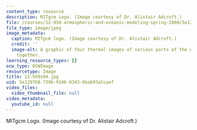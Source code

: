 ```yaml
---
content_type: resource
description: MITgcm Logo. (Image courtesy of Dr. Alistair Adcroft.)
file: /courses/12-950-atmospheric-and-oceanic-modeling-spring-2004/5e1297687396910603436bab93a5caef_12-950s04.jpg
file_type: image/jpeg
image_metadata:
  caption: MITgcm logo. (Image courtesy of Dr. Alistair Adcroft.)
  credit: ''
  image-alt: A graphic of four thermal images of various parts of the world composited
    together.
learning_resource_types: []
ocw_type: OCWImage
resourcetype: Image
title: 12-950s04.jpg
uid: 5e129768-7396-9106-0343-6bab93a5caef
video_files:
  video_thumbnail_file: null
video_metadata:
  youtube_id: null
---
```

MITgcm Logo. (Image courtesy of Dr. Alistair Adcroft.)

